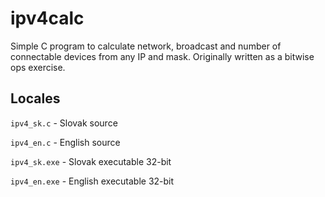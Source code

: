 # ipv4calc
Simple C program to calculate network, broadcast and number of connectable devices from any IP and mask. Originally written as a bitwise ops exercise.

## Locales

`ipv4_sk.c` - Slovak source

`ipv4_en.c` - English source

`ipv4_sk.exe` - Slovak executable 32-bit

`ipv4_en.exe` - English executable 32-bit